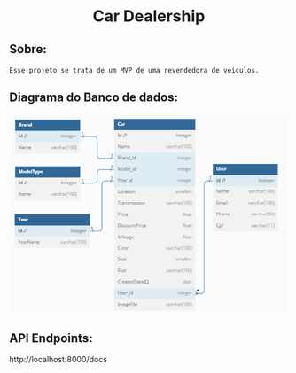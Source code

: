<h1 align="center">Car Dealership</h1>

## Sobre: 
    Esse projeto se trata de um MVP de uma revendedora de veiculos. 
## Diagrama do Banco de dados:

![Diagrama do Banco de Dados](./diagram_db.png)

## API Endpoints:

http://localhost:8000/docs 
